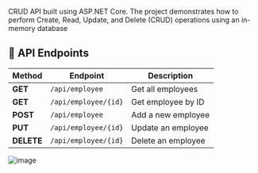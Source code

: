 CRUD API built using ASP.NET Core. The project demonstrates how to perform Create, Read, Update, and Delete (CRUD) operations using an in-memory database
## 🚀 API Endpoints  

| Method   | Endpoint               | Description          |
|----------|------------------------|----------------------|
| **GET**  | `/api/employee`         | Get all employees   |
| **GET**  | `/api/employee/{id}`    | Get employee by ID  |
| **POST** | `/api/employee`         | Add a new employee  |
| **PUT**  | `/api/employee/{id}`    | Update an employee  |
| **DELETE** | `/api/employee/{id}`  | Delete an employee  |



![image](https://github.com/user-attachments/assets/180db568-4262-4613-8196-5ec186e48b32)
